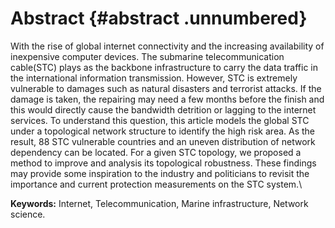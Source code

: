 # Abstract {#abstract .unnumbered}

With the rise of global internet connectivity and the increasing
availability of inexpensive computer devices. The submarine
telecommunication cable(STC) plays as the backbone infrastructure to
carry the data traffic in the international information transmission.
However, STC is extremely vulnerable to damages such as natural
disasters and terrorist attacks. If the damage is taken, the repairing
may need a few months before the finish and this would directly cause
the bandwidth detrition or lagging to the internet services. To
understand this question, this article models the global STC under a
topological network structure to identify the high risk area. As the
result, 88 STC vulnerable countries and an uneven distribution of
network dependency can be located. For a given STC topology, we proposed
a method to improve and analysis its topological robustness. These
findings may provide some inspiration to the industry and politicians to
revisit the importance and current protection measurements on the STC
system.\

**Keywords:** Internet, Telecommunication, Marine infrastructure,
Network science.

